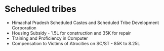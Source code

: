 # Scheduled tribes
* Himachal Pradesh Scheduled Castes and Scheduled Tribe Development Corporation
* Housing Subsidy - 1.5L for construction and 35K for repair
* Training and Proficiency in Computer
* Compensation to Victims of Atrocities on SC/ST - 85K to 8.25L
